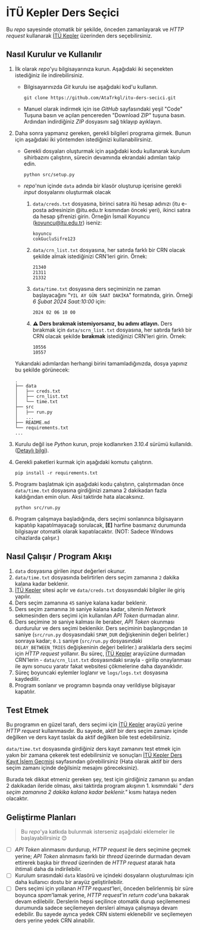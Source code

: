 # **İTÜ Kepler Ders Seçici**

Bu _repo_ sayesinde otomatik bir şekilde, önceden zamanlayarak ve _HTTP request_ kullanarak [İTÜ Kepler](https://kepler-beta.itu.edu.tr/ogrenci/) üzerinden ders seçebilirsiniz.

## Nasıl Kurulur ve Kullanılır

1. İlk olarak _repo_'yu bilgisayarınıza kurun. Aşağıdaki iki seçenekten istediğiniz ile indirebilirsiniz.
   - Bilgisayarınızda _Git_ kurulu ise aşağıdaki kod'u kullanın.

      ```console
      git clone https://github.com/AtaTrkgl/itu-ders-secici.git
      ```

   - Manuel olarak indirmek için ise _GitHub_ sayfasındaki yeşil "Code" Tuşuna basın ve açılan pencereden "Download ZIP" tuşuna basın. Ardından indirdiğiniz _ZIP_ dosyasını sağ tıklayıp ayıklayın.
2. Daha sonra yapmanız gereken, gerekli bilgileri programa girmek. Bunun için aşağıdaki iki yöntemden istediğinizi kullanabilirsiniz.
   - Gerekli dosyaları oluşturmak için aşağıdaki kodu kullanarak kurulum sihirbazını çalıştırın, sürecin devamında ekrandaki adımları takip edin.

      ```terminal
      python src/setup.py
      ```

   - _repo_'nun içinde `data` adında bir klasör oluşturup içerisine gerekli _input_ dosyalarını oluşturmak olacak
     1. `data/creds.txt` dosyasına, birinci satıra itü hesap adınızı (itu e-posta adresinizin @itu.edu.tr kısmından önceki yeri), ikinci satıra da hesap şifrenizi girin. Örneğin İsmail Koyuncu (<koyuncu@itu.edu.tr>) iseniz:

          ```text
          koyuncu
          cokGucluSifre123
          ```

     2. `data/crn_list.txt` dosyasına, her satırda farklı bir CRN olacak şekilde almak istediğinizi CRN'leri girin. Örnek:

          ```text
          21340
          21311
          21332
          ```

     3. `data/time.txt` dosyasına ders seçiminizin ne zaman başlayacağını "`YIL AY GÜN SAAT DAKİKA`" formatında, girin. Örneği _6 Şubat 2024 Saat:10:00_ için:

          ```text
          2024 02 06 10 00
          ```

     4. **⚠️ Ders bırakmak istemiyorsanız, bu adımı atlayın.** Ders bırakmak için `data/scrn_list.txt` dosyasına, her satırda farklı bir CRN olacak şekilde **bırakmak** istediğinizi CRN'leri girin. Örnek:

          ```text
          10556
          10557
          ```

         

   Yukarıdaki adımlardan herhangi birini tamamladığınızda, dosya yapınız bu şekilde görünecek:

   ```text
   .
   ├── data
   │   ├── creds.txt
   │   ├── crn_list.txt
   │   └── time.txt
   ├── src
   │   ├── run.py
   │   ...
   ├── README.md
   └── requirements.txt
   ...
   ```

3. Kurulu değil ise _Python_ kurun, proje kodlanırken _3.10.4_ sürümü kullanıldı. ([Detaylı bilgi](https://www.python.org/downloads/)).
4. Gerekli paketleri kurmak için aşağıdaki komutu çalıştırın.  

   ```console
   pip install -r requirements.txt
   ```

5. Programı başlatmak için aşağıdaki kodu çalıştırın, çalıştırmadan önce `data/time.txt` dosyasına girdiğinizi zamana 2 dakikadan fazla kaldığından emin olun. Aksi taktirde hata alacaksınız.

   ```console
   python src/run.py
   ```

6. Program çalışmaya başladığında, ders seçimi sonlanınca bilgisayarın kapatılıp kapatılmayacağı sorulacak, **\[E\]** harfine basmanız durumunda bilgisayar otomatik olarak kapatılacaktır. (NOT: Sadece Windows cihazlarda çalışır.)

## Nasıl Çalışır / Program Akışı

1. `data` dosyasına girilen _input_ değerleri okunur.
2. `data/time.txt` dosyasında belirtirlen ders seçim zamanına `2` dakika kalana kadar beklenir.
3. [İTÜ Kepler](https://kepler-beta.itu.edu.tr/ogrenci/) sitesi açılır ve `data/creds.txt` dosyasındaki bilgiler ile giriş yapılır.
4. Ders seçim zamanına `45` saniye kalana kadar beklenir.
5. Ders seçim zamanına `30` saniye kalana kadar, sitenin _Network_ sekmesinden ders seçimi için kullanılan _API Token_ durmadan alınır.
6. Ders seçimine `30` saniye kalması ile beraber, _API Token_ okunması durdurulur ve ders seçimi beklenikir. Ders seçiminin başlangıçından `10` saniye (`src/run.py` dosyasındaki `SPAM_DUR` değişkeninin değeri belirler.) sonraya kadar; `0.1` saniye (`src/run.py` dosyasındaki `DELAY_BETWEEN_TRIES` değişkeninin değeri belirler.) aralıklarla ders seçimi için _HTTP request_ yollanır. Bu süreç, [İTÜ Kepler](https://kepler-beta.itu.edu.tr/ogrenci/) arayüzüne durmadan CRN'lerin - `data/crn_list.txt` dosyasındaki sırayla - girilip onaylanması ile aynı sonucu yaratır fakat websitesi çökmelerine daha dayanıklıdır.
7. Süreç boyuncaki eylemler loglanır ve `logs/logs.txt` dosyasına kaydedilir.
8. Program sonlanır ve programın başında onay verildiyse bilgisayar kapatılır.

## Test Etmek

Bu programın en güzel tarafı, ders seçimi için [İTÜ Kepler](https://kepler-beta.itu.edu.tr/ogrenci/) arayüzü yerine _HTTP request_ kullanmasıdır. Bu sayede, aktif bir ders seçim zamanı içinde değilken ve ders kayıt taslak da aktif değilken bile test edebilirsiniz.

`data/time.txt` dosyasında girdiğiniz ders kayıt zamanını test etmek için yakın bir zamana çekerek test edebilirsiniz ve sonuçları [İTÜ Kepler Ders Kayıt İşlem Geçmişi](https://kepler-beta.itu.edu.tr/ogrenci/DersKayitIslemleri/DersKayitIslemGecmisi) sayfasından görebilirsiniz (Hata olarak aktif bir ders seçim zamanı içinde değilsiniz mesajını göreceksiniz).

Burada tek dikkat etmeniz gereken şey, test için girdiğiniz zamanın şu andan 2 dakikadan ileride olması, aksi taktirda program akışının 1. kısmındaki _" ders seçim zamanına 2 dakika kalana kadar beklenir."_ kısmı hataya neden olacaktır.

## Geliştirme Planları

> Bu _repo_'ya katkıda bulunmak isterseniz aşağıdaki eklemeler ile başlayabilirsiniz 😊

- [ ] _API Token_ alınmasını durdurup, _HTTP request_ ile ders seçimine geçmek yerine; _API Token_ alınmasını farklı bir _thread_ üzerinde durmadan devam ettirerek başka bir _thread_ üzerinden de _HTTP request_ atarak hata ihtimali daha da indirilebilir.
- [ ] Kurulum sırasındaki `data` klasörü ve içindeki dosyaların oluşturulması için daha kullanıcı dostu bir arayüz geliştirilebilir.
- [ ] Ders seçimi için yollanan _HTTP request_'leri, önceden belirlenmiş bir süre boyunca _spam_'lamak yerine, _HTTP request_'in _return code_'una bakarak devam edilebilir. Derslerin hepsi seçilince otomatik durup seçilememesi durumunda sadece seçilemeyen dersleri almaya çalışmaya devam edebilir. Bu sayede ayrıca yedek CRN sistemi eklenebilir ve seçilemeyen ders yerine yedek CRN alınabilir.
